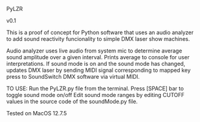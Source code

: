 PyLZR 

v0.1

This is a proof of concept for Python software that uses an audio analyzer to add sound reactivity funcionality to simple DMX laser show machines.

Audio analyzer uses live audio from system mic to determine average sound amplitude over a given interval. Prints average to console for user interpretations.
If sound mode is on and the sound mode has changed, updates DMX laser by sending MIDI signal corresponding to mapped key press to SoundSwitch DMX software 
via virtual MIDI.

TO USE:
Run the PyLZR.py file from the terminal.
Press [SPACE] bar to toggle sound mode on/off
Edit sound mode ranges by editing CUTOFF values in the source code of the soundMode.py file.

Tested on MacOS 12.7.5




